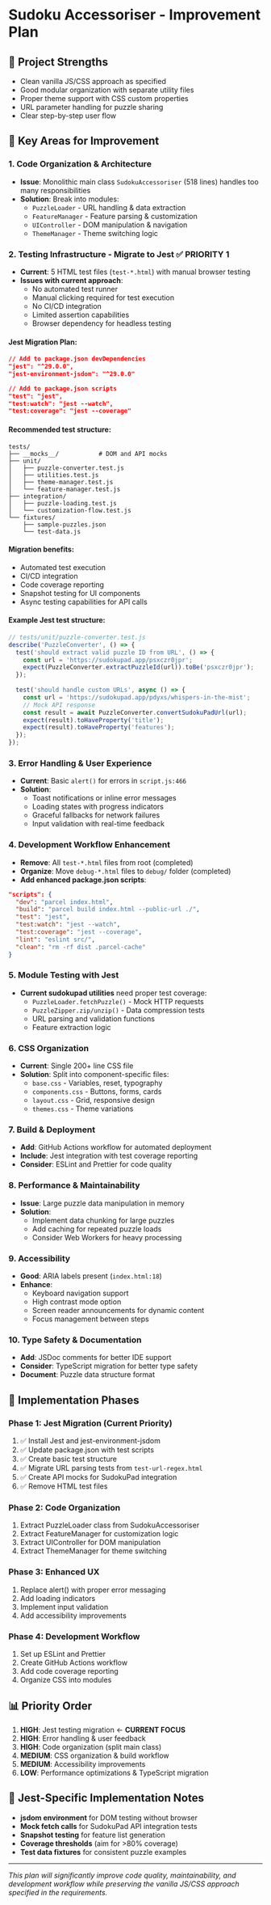 # Sudoku Accessoriser - Improvement Plan

## 🎯 **Project Strengths**
- Clean vanilla JS/CSS approach as specified
- Good modular organization with separate utility files
- Proper theme support with CSS custom properties
- URL parameter handling for puzzle sharing
- Clear step-by-step user flow

## 🔧 **Key Areas for Improvement**

### **1. Code Organization & Architecture**
- **Issue**: Monolithic main class `SudokuAccessoriser` (518 lines) handles too many responsibilities
- **Solution**: Break into modules:
  - `PuzzleLoader` - URL handling & data extraction
  - `FeatureManager` - Feature parsing & customization
  - `UIController` - DOM manipulation & navigation
  - `ThemeManager` - Theme switching logic

### **2. Testing Infrastructure - Migrate to Jest** ✅ **PRIORITY 1**
- **Current**: 5 HTML test files (`test-*.html`) with manual browser testing
- **Issues with current approach**:
  - No automated test runner
  - Manual clicking required for test execution
  - No CI/CD integration
  - Limited assertion capabilities
  - Browser dependency for headless testing

#### **Jest Migration Plan**:
```json
// Add to package.json devDependencies
"jest": "^29.0.0",
"jest-environment-jsdom": "^29.0.0"

// Add to package.json scripts
"test": "jest",
"test:watch": "jest --watch",
"test:coverage": "jest --coverage"
```

#### **Recommended test structure**:
```
tests/
├── __mocks__/           # DOM and API mocks
├── unit/
│   ├── puzzle-converter.test.js
│   ├── utilities.test.js
│   ├── theme-manager.test.js
│   └── feature-manager.test.js
├── integration/
│   ├── puzzle-loading.test.js
│   └── customization-flow.test.js
└── fixtures/
    ├── sample-puzzles.json
    └── test-data.js
```

#### **Migration benefits**:
- Automated test execution
- CI/CD integration
- Code coverage reporting
- Snapshot testing for UI components
- Async testing capabilities for API calls

#### **Example Jest test structure**:
```javascript
// tests/unit/puzzle-converter.test.js
describe('PuzzleConverter', () => {
  test('should extract valid puzzle ID from URL', () => {
    const url = 'https://sudokupad.app/psxczr0jpr';
    expect(PuzzleConverter.extractPuzzleId(url)).toBe('psxczr0jpr');
  });
  
  test('should handle custom URLs', async () => {
    const url = 'https://sudokupad.app/pdyxs/whispers-in-the-mist';
    // Mock API response
    const result = await PuzzleConverter.convertSudokuPadUrl(url);
    expect(result).toHaveProperty('title');
    expect(result).toHaveProperty('features');
  });
});
```

### **3. Error Handling & User Experience**
- **Current**: Basic `alert()` for errors in `script.js:466`
- **Solution**: 
  - Toast notifications or inline error messages
  - Loading states with progress indicators
  - Graceful fallbacks for network failures
  - Input validation with real-time feedback

### **4. Development Workflow Enhancement**
- **Remove**: All `test-*.html` files from root (completed)
- **Organize**: Move `debug-*.html` files to `debug/` folder (completed)
- **Add enhanced package.json scripts**:
```json
"scripts": {
  "dev": "parcel index.html",
  "build": "parcel build index.html --public-url ./",
  "test": "jest",
  "test:watch": "jest --watch",
  "test:coverage": "jest --coverage",
  "lint": "eslint src/",
  "clean": "rm -rf dist .parcel-cache"
}
```

### **5. Module Testing with Jest**
- **Current sudokupad utilities** need proper test coverage:
  - `PuzzleLoader.fetchPuzzle()` - Mock HTTP requests
  - `PuzzleZipper.zip/unzip()` - Data compression tests
  - URL parsing and validation functions
  - Feature extraction logic

### **6. CSS Organization**
- **Current**: Single 200+ line CSS file
- **Solution**: Split into component-specific files:
  - `base.css` - Variables, reset, typography
  - `components.css` - Buttons, forms, cards
  - `layout.css` - Grid, responsive design
  - `themes.css` - Theme variations

### **7. Build & Deployment**
- **Add**: GitHub Actions workflow for automated deployment
- **Include**: Jest integration with test coverage reporting
- **Consider**: ESLint and Prettier for code quality

### **8. Performance & Maintainability**
- **Issue**: Large puzzle data manipulation in memory
- **Solution**: 
  - Implement data chunking for large puzzles
  - Add caching for repeated puzzle loads
  - Consider Web Workers for heavy processing

### **9. Accessibility**
- **Good**: ARIA labels present (`index.html:18`)
- **Enhance**: 
  - Keyboard navigation support
  - High contrast mode option
  - Screen reader announcements for dynamic content
  - Focus management between steps

### **10. Type Safety & Documentation**
- **Add**: JSDoc comments for better IDE support
- **Consider**: TypeScript migration for better type safety
- **Document**: Puzzle data structure format

## 🚀 **Implementation Phases**

### **Phase 1: Jest Migration** (Current Priority)
1. ✅ Install Jest and jest-environment-jsdom
2. ✅ Update package.json with test scripts
3. ✅ Create basic test structure
4. ✅ Migrate URL parsing tests from `test-url-regex.html`
5. ✅ Create API mocks for SudokuPad integration
6. ✅ Remove HTML test files

### **Phase 2: Code Organization**
1. Extract PuzzleLoader class from SudokuAccessoriser
2. Extract FeatureManager for customization logic
3. Extract UIController for DOM manipulation
4. Extract ThemeManager for theme switching

### **Phase 3: Enhanced UX**
1. Replace alert() with proper error messaging
2. Add loading indicators
3. Implement input validation
4. Add accessibility improvements

### **Phase 4: Development Workflow**
1. Set up ESLint and Prettier
2. Create GitHub Actions workflow
3. Add code coverage reporting
4. Organize CSS into modules

## 📊 **Priority Order**
1. **HIGH**: Jest testing migration ← **CURRENT FOCUS**
2. **HIGH**: Error handling & user feedback  
3. **HIGH**: Code organization (split main class)
4. **MEDIUM**: CSS organization & build workflow
5. **MEDIUM**: Accessibility improvements
6. **LOW**: Performance optimizations & TypeScript migration

## 🧪 **Jest-Specific Implementation Notes**
- **jsdom environment** for DOM testing without browser
- **Mock fetch calls** for SudokuPad API integration tests
- **Snapshot testing** for feature list generation
- **Coverage thresholds** (aim for >80% coverage)
- **Test data fixtures** for consistent puzzle examples

---

*This plan will significantly improve code quality, maintainability, and development workflow while preserving the vanilla JS/CSS approach specified in the requirements.*